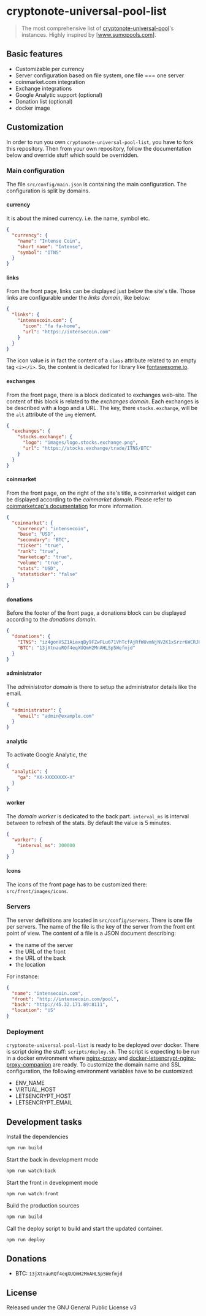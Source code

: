 # cryptonote-universal-pool-list

> The most comprehensive list of [cryptonote-universal-pool]'s instances.
> Highly inspired by [www.sumopools.com].

[www.sumopools.com]: http://www.sumopools.com
[cryptonote-universal-pool]: https://github.com/fancoder/cryptonote-universal-pool

## Basic features

- Customizable per currency
- Server configuration based on file system, one file === one server
- coinmarket.com integration
- Exchange integrations
- Google Analytic support (optional)
- Donation list (optional)
- docker image

## Customization

In order to run you own `cryptonote-universal-pool-list`, you have to fork this repository.
Then from your own repository, follow the documentation below and override stuff which sould be overridden.

### Main configuration

The file `src/config/main.json` is containing the main configuration.
The configuration is split by domains.

#### currency

It is about the mined currency. i.e. the name, symbol etc.

```json
{
  "currency": {
    "name": "Intense Coin",
    "short_name": "Intense",
    "symbol": "ITNS"
  }
}
```

#### links

From the front page, links can be displayed just below the site's tile.
Those links are configurable under the *links domain*, like below:

```json
{
  "links": {
    "intensecoin.com": {
      "icon": "fa fa-home",
      "url": "https://intensecoin.com"
    }
  }
}
```

The icon value is in fact the content of a `class` attribute related to an empty tag `<i></i>`.
So, the content is dedicated for library like [fontawesome.io].

[fontawesome.io]: http://fontawesome.io/ 

#### exchanges

From the front page, there is a block dedicated to exchanges web-site.
The content of this block is related to the *exchanges domain*.
Each exchanges is be described with a logo and a URL.
The key, there `stocks.exchange`, will be the `alt` attribute of the `img` element.

```json
{
  "exchanges": {
    "stocks.exchange": {
      "logo": "images/logo.stocks.exchange.png",
      "url": "https://stocks.exchange/trade/ITNS/BTC"
    }
  }
}
```

#### coinmarket

From the front page, on the right of the site's title, a coinmarket widget can be displayed according to the *coinmarket domain*.
Please refer to [coinmarketcap's documentation] for more information.

```json
{
  "coinmarket": {
    "currency": "intensecoin",
    "base": "USD",
    "secondary": "BTC",
    "ticker": "true",
    "rank": "true",
    "marketcap": "true",
    "volume": "true",
    "stats": "USD",
    "statsticker": "false"
  }
}
```
[coinmarketcap's documentation]:https://coinmarketcap.com/widget

#### donations

Before the footer of the front page, a donations block can be displayed according to the *donations domain*.

```json
{
  "donations": {
    "ITNS": "iz4gonVSZ1AiaxqBy9FZwFLu671VhTcfAjRfWUvmNjNV2K1xSrzr6WCRJHG8ib92rKDWMYLqq8jbU7LZMqbavGir1aCRWLnw4",
    "BTC": "13jXtnauRQf4eqXUQmH2MnAHLSp5Wefmjd"
  }
}
```

#### administrator

The *administrator domain* is there to setup the administrator details like the email.

```json
{
  "administrator": {
    "email": "admin@example.com"
  }
}
```

#### analytic

To activate Google Analytic, the 

```json
{
  "analytic": {
    "ga": "XX-XXXXXXXX-X"
  }
}
```

#### worker

The *domain worker* is dedicated to the back part.
`interval_ms` is interval between to refresh of the stats. By default the value is 5 minutes.

```json
{
  "worker": {
    "interval_ms": 300000
  }
}
```

#### Icons

The icons of the front page has to be customized there: `src/front/images/icons`.

### Servers

The server definitions are located in `src/config/servers`.
There is one file per servers.
The name of the file is the key of the server from the front ent point of view.
The content of a file is a JSON document describing:
- the name of the server
- the URL of the front
- the URL of the back
- the location

For instance:
```json
{
  "name": "intensecoin.com",
  "front": "http://intensecoin.com/pool",
  "back": "http://45.32.171.89:8111",
  "location": "US"
}
```

### Deployment

`cryptonote-universal-pool-list` is ready to be deployed over docker.
There is script doing the stuff: `scripts/deploy.sh`.
The script is expecting to be run in a docker environment where [nginx-proxy] and [docker-letsencrypt-nginx-proxy-companion] are ready.
To customize the domain name and SSL configuration, the following environment variables have to be customized: 
- ENV_NAME
- VIRTUAL_HOST
- LETSENCRYPT_HOST
- LETSENCRYPT_EMAIL

[nginx-proxy]: https://hub.docker.com/r/jwilder/nginx-proxy
[docker-letsencrypt-nginx-proxy-companion]: https://github.com/JrCs/docker-letsencrypt-nginx-proxy-companion


## Development tasks

Install the dependencies
```bash
npm run build
```

Start the back in development mode
```bash
npm run watch:back
```

Start the front in development mode
```bash
npm run watch:front
```

Build the production sources
```bash
npm run build
```

Call the deploy script to build and start the updated container.
```bash
npm run deploy
```

## Donations

- BTC: `13jXtnauRQf4eqXUQmH2MnAHLSp5Wefmjd`

## License

Released under the GNU General Public License v3
